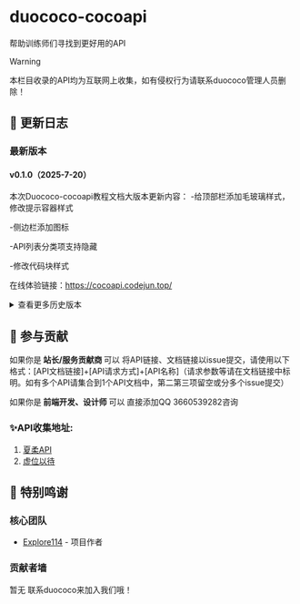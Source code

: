 # duococo-cocoapi
帮助训练师们寻找到更好用的API

> [!warning]
> 本栏目收录的API均为互联网上收集，如有侵权行为请联系duococo管理人员删除！

## 🔄 更新日志

### 最新版本

#### v0.1.0（2025-7-20）

本次Duococo-cocoapi教程文档大版本更新内容：
-给顶部栏添加毛玻璃样式，修改提示容器样式

-侧边栏添加图标

-API列表分类项支持隐藏

-修改代码块样式

在线体验链接：https://cocoapi.codejun.top/

<details><summary><kbd>查看更多历史版本</kbd></summary>

#### v0.0.0 (2025-7-17)

暂无

</details>
<div align="right">
</div> 

## 🤝 参与贡献
<p>如果你是<b> 站长/服务贡献商 </b>可以
将API链接、文档链接以issue提交，请使用以下格式：[API文档链接]+[API请求方式]+[API名称]（请求参数等请在文档链接中标明。如有多个API请集合到1个API文档中，第二第三项留空或分多个issue提交）</p>

<p>如果你是<b> 前端开发、设计师 </b>可以
直接添加QQ 3660539282咨询</p>

### ✨API收集地址:

1. [夏柔API](https://api.aa1.cn/)
1. [虚位以待](https://github.com/duococo/cocoapi/issues)

## 🙏 特别鸣谢

### 核心团队

- [Explore114](https://github.com/Explore114) - 项目作者

### 贡献者墙
暂无
联系duococo来加入我们哦！
